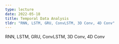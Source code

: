 ```yaml
---
type: lecture
date: 2022-05-18
title: Temporal Data Analysis
tldr: "RNN, LSTM, GRU, ConvLSTM, 3D Conv, 4D Conv"
---
```

RNN, LSTM, GRU, ConvLSTM, 3D Conv, 4D Conv